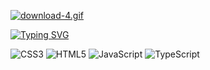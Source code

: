 <!-- [![download-2.gif](https://i.postimg.cc/y8Bp7M5b/download-2.gif)](https://music.yandex.ru/users/akido-rus/playlists/1001) -->

<!-- [![Typing SVG](https://readme-typing-svg.demolab.com?font=Fira+Code&duration=10000&pause=100&color=3AF702&random=false&width=500&height=30&lines=The+Life+of+Coder;A+playlist+for+a+carefree+coding+session.)](https://music.yandex.ru/users/akido-rus/playlists/1001) -->

[![download-4.gif](https://i.postimg.cc/Wp63frGc/download-4.gif)](https://music.yandex.ru/users/akido-rus/playlists/1001)

[![Typing SVG](https://readme-typing-svg.demolab.com?font=Fira+Code&duration=10000&pause=500&random=false&width=650&lines=Hi!+My+name+is+Oleg%2C+I+am+a+novice+Frontend+developer;currently+studying+at+the+cool+programming+school+;IT-INCUBATOR)](https://it-incubator.io/)

![CSS3](https://img.shields.io/badge/css3-%231572B6.svg?style=for-the-badge&logo=css3&logoColor=white)
![HTML5](https://img.shields.io/badge/html5-%23E34F26.svg?style=for-the-badge&logo=html5&logoColor=white)
![JavaScript](https://img.shields.io/badge/javascript-%23323330.svg?style=for-the-badge&logo=javascript&logoColor=%23F7DF1E)
![TypeScript](https://img.shields.io/badge/typescript-%23007ACC.svg?style=for-the-badge&logo=typescript&logoColor=white)


